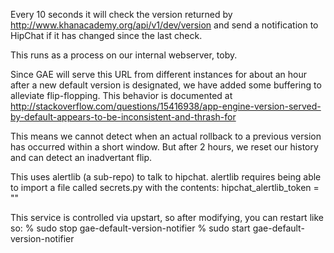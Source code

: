 Every 10 seconds it will check the version returned by
http://www.khanacademy.org/api/v1/dev/version and send a notification
to HipChat if it has changed since the last check.

This runs as a process on our internal webserver, toby. 

Since GAE will serve this URL from different instances for about an
hour after a new default version is designated, we have added some
buffering to alleviate flip-flopping.  This behavior is documented at
    http://stackoverflow.com/questions/15416938/app-engine-version-served-by-default-appears-to-be-inconsistent-and-thrash-for

This means we cannot detect when an actual rollback to a previous
version has occurred within a short window.  But after 2 hours, we
reset our history and can detect an inadvertant flip.

This uses alertlib (a sub-repo) to talk to hipchat.  alertlib requires
being able to import a file called secrets.py with the contents:
   hipchat_alertlib_token = "<hipchat token value>"

This service is controlled via upstart, so after modifying, you can
restart like so:
   % sudo stop gae-default-version-notifier
   % sudo start gae-default-version-notifier
